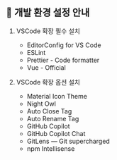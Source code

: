 ## 🔧 개발 환경 설정 안내

1. VSCode 확장 필수 설치
   - EditorConfig for VS Code
   - ESLint
   - Prettier - Code formatter
   - Vue - Official

2. VSCode 확장 옵션 설치
   - Material Icon Theme
   - Night Owl
   - Auto Close Tag
   - Auto Rename Tag
   - GitHub Copilot
   - GitHub Copilot Chat
   - GitLens — Git supercharged
   - npm Intellisense
